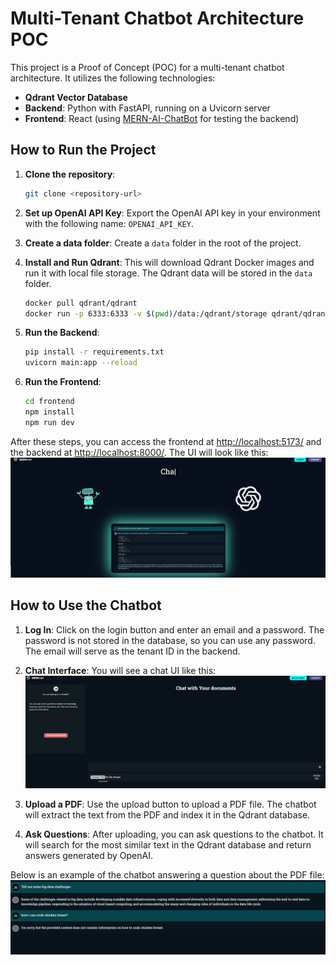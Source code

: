 # Multi-Tenant Chatbot Architecture POC

This project is a Proof of Concept (POC) for a multi-tenant chatbot architecture. It utilizes the following technologies:

- **Qdrant Vector Database**
- **Backend**: Python with FastAPI, running on a Uvicorn server
- **Frontend**: React (using [MERN-AI-ChatBot](https://github.com/Nikhilthadani/MERN-AI-ChatBot/tree/final) for testing the backend)

## How to Run the Project

1. **Clone the repository**:
    ```bash
    git clone <repository-url>
    ```

2. **Set up OpenAI API Key**:
    Export the OpenAI API key in your environment with the following name: `OPENAI_API_KEY`.

3. **Create a data folder**:
    Create a `data` folder in the root of the project.

4. **Install and Run Qdrant**:
    This will download Qdrant Docker images and run it with local file storage. The Qdrant data will be stored in the `data` folder.
    ```bash
    docker pull qdrant/qdrant
    docker run -p 6333:6333 -v $(pwd)/data:/qdrant/storage qdrant/qdrant
    ```

5. **Run the Backend**:
    ```bash
    pip install -r requirements.txt
    uvicorn main:app --reload
    ```

6. **Run the Frontend**:
    ```bash
    cd frontend
    npm install
    npm run dev
    ```

After these steps, you can access the frontend at [http://localhost:5173/](http://localhost:5173/) and the backend at [http://localhost:8000/](http://localhost:8000/). The UI will look like this:
![UI Screenshot](screenshots/ui.png)

## How to Use the Chatbot

1. **Log In**:
    Click on the login button and enter an email and a password. The password is not stored in the database, so you can use any password. The email will serve as the tenant ID in the backend.

2. **Chat Interface**:
    You will see a chat UI like this:
    ![Chat UI](screenshots/chat.png)

3. **Upload a PDF**:
    Use the upload button to upload a PDF file. The chatbot will extract the text from the PDF and index it in the Qdrant database.

4. **Ask Questions**:
    After uploading, you can ask questions to the chatbot. It will search for the most similar text in the Qdrant database and return answers generated by OpenAI.

Below is an example of the chatbot answering a question about the PDF file:
![Chatbot Answer](screenshots/chat2.png)
